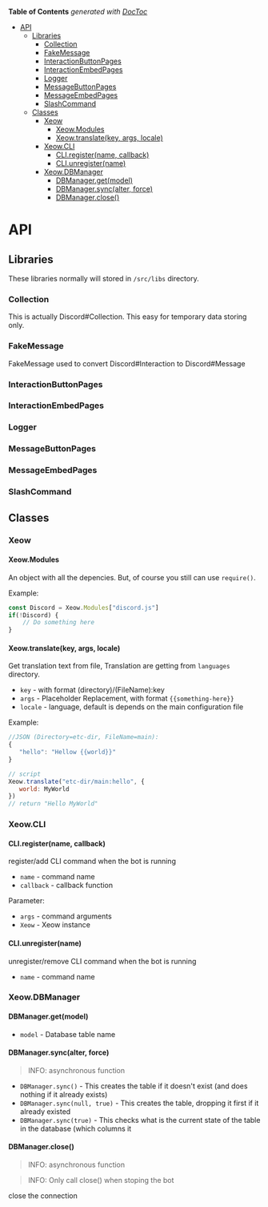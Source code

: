 <!-- START doctoc generated TOC please keep comment here to allow auto update -->
<!-- DON'T EDIT THIS SECTION, INSTEAD RE-RUN doctoc TO UPDATE -->
**Table of Contents**  *generated with [DocToc](https://github.com/thlorenz/doctoc)*

- [API](#api)
  - [Libraries](#libraries)
    - [Collection](#collection)
    - [FakeMessage](#fakemessage)
    - [InteractionButtonPages](#interactionbuttonpages)
    - [InteractionEmbedPages](#interactionembedpages)
    - [Logger](#logger)
    - [MessageButtonPages](#messagebuttonpages)
    - [MessageEmbedPages](#messageembedpages)
    - [SlashCommand](#slashcommand)
  - [Classes](#classes)
    - [Xeow](#xeow)
      - [Xeow.Modules](#xeowmodules)
      - [Xeow.translate(key, args, locale)](#xeowtranslatekey-args-locale)
    - [Xeow.CLI](#xeowcli)
      - [CLI.register(name, callback)](#cliregistername-callback)
      - [CLI.unregister(name)](#cliunregistername)
    - [Xeow.DBManager](#xeowdbmanager)
      - [DBManager.get(model)](#dbmanagergetmodel)
      - [DBManager.sync(alter, force)](#dbmanagersyncalter-force)
      - [DBManager.close()](#dbmanagerclose)

<!-- END doctoc generated TOC please keep comment here to allow auto update -->

# API

## Libraries

These libraries normally will stored in ```/src/libs``` directory. 

### Collection
This is actually Discord#Collection. This easy for temporary data storing only.

### FakeMessage
FakeMessage used to convert Discord#Interaction to Discord#Message

### InteractionButtonPages

### InteractionEmbedPages

### Logger

### MessageButtonPages

### MessageEmbedPages

### SlashCommand



## Classes

### Xeow
#### Xeow.Modules
An object with all the depencies. But, of course you still can use `require()`.

Example:

```js
const Discord = Xeow.Modules["discord.js"]
if(!Discord) {
    // Do something here
}
```

#### Xeow.translate(key, args, locale)
Get translation text from file, Translation are getting from `languages` directory.
 * `key` - with format (directory)/(FileName):key
 * `args` - Placeholder Replacement, with format `{{something-here}}`
 * `locale` - language, default is depends on the main configuration file

 Example: 
 ```js
 //JSON (Directory=etc-dir, FileName=main):
{
    "hello": "Hellow {{world}}"
}

// script
 Xeow.translate("etc-dir/main:hello", {
    world: MyWorld
 })
// return "Hello MyWorld"
 ```

### Xeow.CLI
#### CLI.register(name, callback)
register/add CLI command when the bot is running

* `name` - command name
* `callback` - callback function

Parameter:
* `args` - command arguments
* `Xeow` - Xeow instance

#### CLI.unregister(name)
unregister/remove CLI command when the bot is running

* `name` - command name

### Xeow.DBManager
#### DBManager.get(model)
* `model` - Database table name

#### DBManager.sync(alter, force)
> INFO: asynchronous function
* `DBManager.sync()` - This creates the table if it doesn't exist (and does nothing if it already exists)
* `DBManager.sync(null, true)` - This creates the table, dropping it first if it already existed
* `DBManager.sync(true)` - This checks what is the current state of the table in the database (which columns it

#### DBManager.close()
> INFO: asynchronous function

> INFO: Only call close() when stoping the bot

close the connection